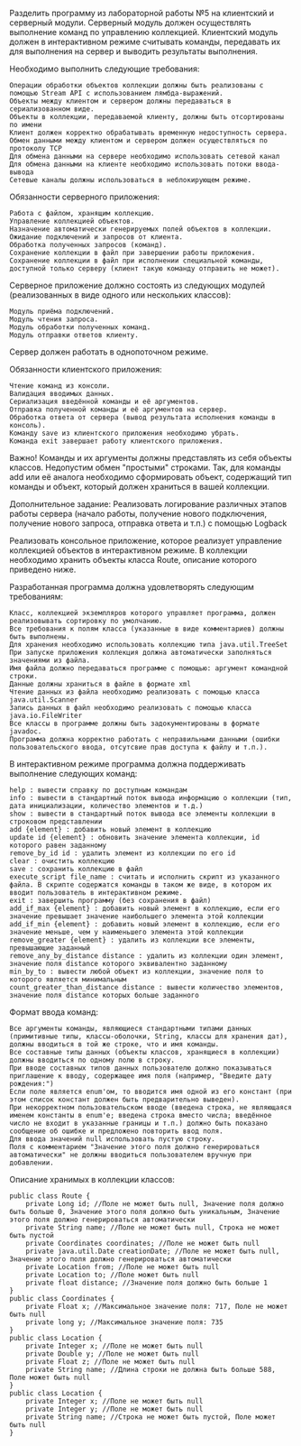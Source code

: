 Разделить программу из лабораторной работы №5 на клиентский и серверный модули. Серверный модуль должен осуществлять выполнение команд по управлению коллекцией. Клиентский модуль должен в интерактивном режиме считывать команды, передавать их для выполнения на сервер и выводить результаты выполнения.

Необходимо выполнить следующие требования:

    Операции обработки объектов коллекции должны быть реализованы с помощью Stream API с использованием лямбда-выражений.
    Объекты между клиентом и сервером должны передаваться в сериализованном виде.
    Объекты в коллекции, передаваемой клиенту, должны быть отсортированы по имени
    Клиент должен корректно обрабатывать временную недоступность сервера.
    Обмен данными между клиентом и сервером должен осуществляться по протоколу TCP
    Для обмена данными на сервере необходимо использовать сетевой канал
    Для обмена данными на клиенте необходимо использовать потоки ввода-вывода
    Сетевые каналы должны использоваться в неблокирующем режиме.

Обязанности серверного приложения:

    Работа с файлом, хранящим коллекцию.
    Управление коллекцией объектов.
    Назначение автоматически генерируемых полей объектов в коллекции.
    Ожидание подключений и запросов от клиента.
    Обработка полученных запросов (команд).
    Сохранение коллекции в файл при завершении работы приложения.
    Сохранение коллекции в файл при исполнении специальной команды, доступной только серверу (клиент такую команду отправить не может).

Серверное приложение должно состоять из следующих модулей (реализованных в виде одного или нескольких классов):

    Модуль приёма подключений.
    Модуль чтения запроса.
    Модуль обработки полученных команд.
    Модуль отправки ответов клиенту.

Сервер должен работать в однопоточном режиме.

Обязанности клиентского приложения:

    Чтение команд из консоли.
    Валидация вводимых данных.
    Сериализация введённой команды и её аргументов.
    Отправка полученной команды и её аргументов на сервер.
    Обработка ответа от сервера (вывод результата исполнения команды в консоль).
    Команду save из клиентского приложения необходимо убрать.
    Команда exit завершает работу клиентского приложения.

Важно! Команды и их аргументы должны представлять из себя объекты классов. Недопустим обмен "простыми" строками. Так, для команды add или её аналога необходимо сформировать объект, содержащий тип команды и объект, который должен храниться в вашей коллекции.

Дополнительное задание:
Реализовать логирование различных этапов работы сервера (начало работы, получение нового подключения, получение нового запроса, отправка ответа и т.п.) с помощью Logback



Реализовать консольное приложение, которое реализует управление коллекцией объектов в интерактивном режиме. В коллекции необходимо хранить объекты класса Route, описание которого приведено ниже.

Разработанная программа должна удовлетворять следующим требованиям:

    Класс, коллекцией экземпляров которого управляет программа, должен реализовывать сортировку по умолчанию.
    Все требования к полям класса (указанные в виде комментариев) должны быть выполнены.
    Для хранения необходимо использовать коллекцию типа java.util.TreeSet
    При запуске приложения коллекция должна автоматически заполняться значениями из файла.
    Имя файла должно передаваться программе с помощью: аргумент командной строки.
    Данные должны храниться в файле в формате xml
    Чтение данных из файла необходимо реализовать с помощью класса java.util.Scanner
    Запись данных в файл необходимо реализовать с помощью класса java.io.FileWriter
    Все классы в программе должны быть задокументированы в формате javadoc.
    Программа должна корректно работать с неправильными данными (ошибки пользовательского ввода, отсутсвие прав доступа к файлу и т.п.).

В интерактивном режиме программа должна поддерживать выполнение следующих команд:

    help : вывести справку по доступным командам
    info : вывести в стандартный поток вывода информацию о коллекции (тип, дата инициализации, количество элементов и т.д.)
    show : вывести в стандартный поток вывода все элементы коллекции в строковом представлении
    add {element} : добавить новый элемент в коллекцию
    update id {element} : обновить значение элемента коллекции, id которого равен заданному
    remove_by_id id : удалить элемент из коллекции по его id
    clear : очистить коллекцию
    save : сохранить коллекцию в файл
    execute_script file_name : считать и исполнить скрипт из указанного файла. В скрипте содержатся команды в таком же виде, в котором их вводит пользователь в интерактивном режиме.
    exit : завершить программу (без сохранения в файл)
    add_if_max {element} : добавить новый элемент в коллекцию, если его значение превышает значение наибольшего элемента этой коллекции
    add_if_min {element} : добавить новый элемент в коллекцию, если его значение меньше, чем у наименьшего элемента этой коллекции
    remove_greater {element} : удалить из коллекции все элементы, превышающие заданный
    remove_any_by_distance distance : удалить из коллекции один элемент, значение поля distance которого эквивалентно заданному
    min_by_to : вывести любой объект из коллекции, значение поля to которого является минимальным
    count_greater_than_distance distance : вывести количество элементов, значение поля distance которых больше заданного

Формат ввода команд:

    Все аргументы команды, являющиеся стандартными типами данных (примитивные типы, классы-оболочки, String, классы для хранения дат), должны вводиться в той же строке, что и имя команды.
    Все составные типы данных (объекты классов, хранящиеся в коллекции) должны вводиться по одному полю в строку.
    При вводе составных типов данных пользователю должно показываться приглашение к вводу, содержащее имя поля (например, "Введите дату рождения:")
    Если поле является enum'ом, то вводится имя одной из его констант (при этом список констант должен быть предварительно выведен).
    При некорректном пользовательском вводе (введена строка, не являющаяся именем константы в enum'е; введена строка вместо числа; введённое число не входит в указанные границы и т.п.) должно быть показано сообщение об ошибке и предложено повторить ввод поля.
    Для ввода значений null использовать пустую строку.
    Поля с комментарием "Значение этого поля должно генерироваться автоматически" не должны вводиться пользователем вручную при добавлении.

Описание хранимых в коллекции классов:
```
public class Route {
    private Long id; //Поле не может быть null, Значение поля должно быть больше 0, Значение этого поля должно быть уникальным, Значение этого поля должно генерироваться автоматически
    private String name; //Поле не может быть null, Строка не может быть пустой
    private Coordinates coordinates; //Поле не может быть null
    private java.util.Date creationDate; //Поле не может быть null, Значение этого поля должно генерироваться автоматически
    private Location from; //Поле не может быть null
    private Location to; //Поле может быть null
    private float distance; //Значение поля должно быть больше 1
}
public class Coordinates {
    private Float x; //Максимальное значение поля: 717, Поле не может быть null
    private long y; //Максимальное значение поля: 735
}
public class Location {
    private Integer x; //Поле не может быть null
    private Double y; //Поле не может быть null
    private Float z; //Поле не может быть null
    private String name; //Длина строки не должна быть больше 588, Поле может быть null
}
public class Location {
    private Integer x; //Поле не может быть null
    private Integer y; //Поле не может быть null
    private String name; //Строка не может быть пустой, Поле может быть null
}
```